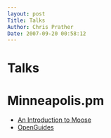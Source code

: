 ```yaml
---
layout: post
Title: Talks  
Author: Chris Prather
Date: 2007-09-20 00:58:12
---
```


# Talks

Minneapolis.pm
=============
* [An Introduction to Moose][1]
* [OpenGuides][2]

[1]: http://chris.prather.org/talks/moose-intro-mpls/
[2]: http://chris.prather.org/talks/openguides-mpls/
